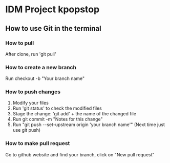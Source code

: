 # IDM Project kpopstop


## How to use Git in the terminal

### How to pull
After clone, run 'git pull'

### How to create a new branch
Run checkout -b "Your branch name"

### How to push changes
1. Modify your files
2. Run 'git status' to check the modified files
3. Stage the change: 'git add' + the name of the changed file
4. Run git commit -m "Notes for this change"
5. Run "git push --set-upstream origin 'your branch name'" (Next time just use git push)

### How to make pull request
Go to github website and find your branch, click on "New pull request"
